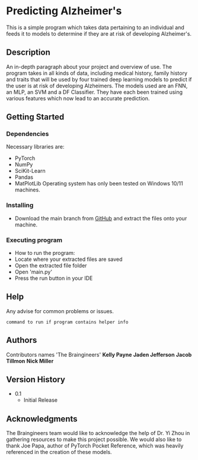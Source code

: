 # Predicting Alzheimer's

This is a simple program which takes data pertaining to an individual and feeds it to models to determine if they are at risk of developing Alzheimer's.

## Description

An in-depth paragraph about your project and overview of use.
The program takes in all kinds of data, including medical history, family history and traits that will be used by four trained deep learning models to predict if the user is at risk of developing Alzheimers. The models used are an FNN, an MLP, an SVM and a DF Classifier. They have each been trained using various features which now lead to an accurate prediction.

## Getting Started

### Dependencies
Necessary libraries are:
* PyTorch
* NumPy
* SciKit-Learn
* Pandas
* MatPlotLib
Operating system has only been tested on Windows 10/11 machines.

### Installing

* Download the main branch from [GitHub](https://github.com/n1999ck/Alzheimers) and extract the files onto your machine. 

### Executing program

* How to run the program:
* Locate where your extracted files are saved
* Open the extracted file folder
* Open 'main.py'
* Press the run button in your IDE

## Help

Any advise for common problems or issues.
```
command to run if program contains helper info
```

## Authors

Contributors names
'The Braingineers'
**Kelly Payne**
**Jaden Jefferson**
**Jacob Tillmon**
**Nick Miller**

## Version History
* 0.1
    * Initial Release

## Acknowledgments
The Braingineers team would like to acknowledge the help of Dr. Yi Zhou in gathering resources to make this project possible.
We would also like to thank Joe Papa, author of PyTorch Pocket Reference, which was heavily referenced in the creation of these models.
